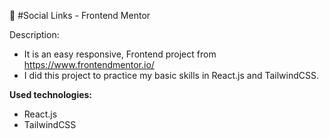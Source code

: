 📘 #Social Links - Frontend Mentor

Description:
- It is an easy responsive, Frontend project from https://www.frontendmentor.io/
- I did this project to practice my basic skills in React.js and TailwindCSS.

**Used technologies:**
   - React.js
   - TailwindCSS
   

